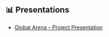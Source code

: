 ## 📊 Presentations

- [Global Arena – Project Presentation](https://www.canva.com/design/DAGjQSKwS1M/qpJ887CwvOqxd8Z-CbhueA/view?utm_content=DAGjQSKwS1M&utm_campaign=designshare&utm_medium=link2&utm_source=uniquelinks&utlId=hc7e037ce7f)
